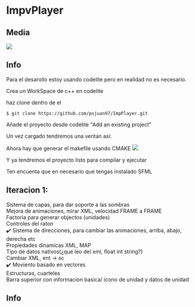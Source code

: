 # ImpvPlayer

## Media
<img src="https://raw.githubusercontent.com/psjuan97/ImpPlayer/master/media/betaAnim.gif">

## Info

Para el desarollo estoy usando codelite pero en realidad no es necesario.

Crea un WorkSpace de c++ en codelite

haz clone dentro de el
```
$ git clone https://github.com/psjuan97/ImpPlayer.git
```
Añade el proyecto desde codelite "Add an existing project" 

Un vez cargado tendremos una ventan asi:

Ahora hay que generar el makefile usando CMAKE
<img src="https://i.imgur.com/RiBCvi7.png">

Y ya tendremos el proyecto listo para compilar y ejecutar


Ten encuenta que en necesario que tengas instalado SFML


## Iteracion 1:
Sistema de capas, para dar soporte a las sombras<br>
Mejora de animaciones, mirar XML, velocidad FRAME a FRAME<br>
Factoria para generar objectos (unidades)<br>
Controles del raton<br>
:heavy_check_mark: Sistema de direcciones, para cambiar las animaciones, arriba, abajo, derecha etc <br>
Propiedades dinamicas XML, MAP <br>
Tipo de datos nativos(¿que leo del xml, float int string?)<br>
Cambiar XML, ent -> sc <br>
:heavy_check_mark: Moviento basado en vectores<br>
Estructuras, cuarteles<br>
Barra superior con informacion basica/ icono de unidad y datos de unidad<br>
## Info

